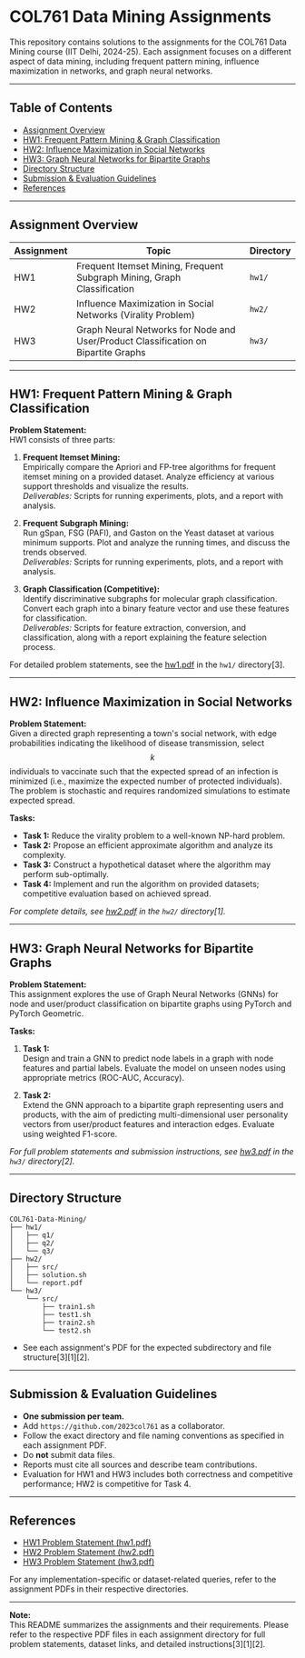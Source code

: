 # COL761 Data Mining Assignments

This repository contains solutions to the assignments for the COL761 Data Mining course (IIT Delhi, 2024-25). Each assignment focuses on a different aspect of data mining, including frequent pattern mining, influence maximization in networks, and graph neural networks.

---

## Table of Contents

- [Assignment Overview](#assignment-overview)
- [HW1: Frequent Pattern Mining & Graph Classification](#hw1-frequent-pattern-mining--graph-classification)
- [HW2: Influence Maximization in Social Networks](#hw2-influence-maximization-in-social-networks)
- [HW3: Graph Neural Networks for Bipartite Graphs](#hw3-graph-neural-networks-for-bipartite-graphs)
- [Directory Structure](#directory-structure)
- [Submission & Evaluation Guidelines](#submission--evaluation-guidelines)
- [References](#references)

---

## Assignment Overview

| Assignment | Topic                                                                                       | Directory |
|------------|--------------------------------------------------------------------------------------------|-----------|
| HW1        | Frequent Itemset Mining, Frequent Subgraph Mining, Graph Classification                    | `hw1/`    |
| HW2        | Influence Maximization in Social Networks (Virality Problem)                               | `hw2/`    |
| HW3        | Graph Neural Networks for Node and User/Product Classification on Bipartite Graphs         | `hw3/`    |

---

## HW1: Frequent Pattern Mining & Graph Classification

**Problem Statement:**  
HW1 consists of three parts:

1. **Frequent Itemset Mining:**  
   Empirically compare the Apriori and FP-tree algorithms for frequent itemset mining on a provided dataset. Analyze efficiency at various support thresholds and visualize the results.  
   *Deliverables:* Scripts for running experiments, plots, and a report with analysis.

2. **Frequent Subgraph Mining:**  
   Run gSpan, FSG (PAFI), and Gaston on the Yeast dataset at various minimum supports. Plot and analyze the running times, and discuss the trends observed.  
   *Deliverables:* Scripts for running experiments, plots, and a report with analysis.

3. **Graph Classification (Competitive):**  
   Identify discriminative subgraphs for molecular graph classification. Convert each graph into a binary feature vector and use these features for classification.  
   *Deliverables:* Scripts for feature extraction, conversion, and classification, along with a report explaining the feature selection process.

For detailed problem statements, see the [hw1.pdf](hw1.pdf) in the `hw1/` directory[3].

---

## HW2: Influence Maximization in Social Networks

**Problem Statement:**  
Given a directed graph representing a town's social network, with edge probabilities indicating the likelihood of disease transmission, select $$ k $$ individuals to vaccinate such that the expected spread of an infection is minimized (i.e., maximize the expected number of protected individuals). The problem is stochastic and requires randomized simulations to estimate expected spread.

**Tasks:**
- **Task 1:** Reduce the virality problem to a well-known NP-hard problem.
- **Task 2:** Propose an efficient approximate algorithm and analyze its complexity.
- **Task 3:** Construct a hypothetical dataset where the algorithm may perform sub-optimally.
- **Task 4:** Implement and run the algorithm on provided datasets; competitive evaluation based on achieved spread.

*For complete details, see [hw2.pdf](hw2.pdf) in the `hw2/` directory[1].*

---

## HW3: Graph Neural Networks for Bipartite Graphs

**Problem Statement:**  
This assignment explores the use of Graph Neural Networks (GNNs) for node and user/product classification on bipartite graphs using PyTorch and PyTorch Geometric.

**Tasks:**
1. **Task 1:**  
   Design and train a GNN to predict node labels in a graph with node features and partial labels. Evaluate the model on unseen nodes using appropriate metrics (ROC-AUC, Accuracy).

2. **Task 2:**  
   Extend the GNN approach to a bipartite graph representing users and products, with the aim of predicting multi-dimensional user personality vectors from user/product features and interaction edges. Evaluate using weighted F1-score.

*For full problem statements and submission instructions, see [hw3.pdf](hw3.pdf) in the `hw3/` directory[2].*

---

## Directory Structure

```
COL761-Data-Mining/
├── hw1/
│   ├── q1/
│   ├── q2/
│   └── q3/
├── hw2/
│   ├── src/
│   ├── solution.sh
│   └── report.pdf
└── hw3/
    └── src/
        ├── train1.sh
        ├── test1.sh
        ├── train2.sh
        └── test2.sh
```

- See each assignment's PDF for the expected subdirectory and file structure[3][1][2].

---

## Submission & Evaluation Guidelines

- **One submission per team.**
- Add `https://github.com/2023col761` as a collaborator.
- Follow the exact directory and file naming conventions as specified in each assignment PDF.
- Do **not** submit data files.
- Reports must cite all sources and describe team contributions.
- Evaluation for HW1 and HW3 includes both correctness and competitive performance; HW2 is competitive for Task 4.

---

## References

- [HW1 Problem Statement (hw1.pdf)](hw1.pdf)
- [HW2 Problem Statement (hw2.pdf)](hw2.pdf)
- [HW3 Problem Statement (hw3.pdf)](hw3.pdf)

For any implementation-specific or dataset-related queries, refer to the assignment PDFs in their respective directories.

---

**Note:**  
This README summarizes the assignments and their requirements. Please refer to the respective PDF files in each assignment directory for full problem statements, dataset links, and detailed instructions[3][1][2].
